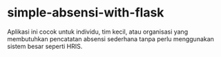 # simple-absensi-with-flask
Aplikasi ini cocok untuk individu, tim kecil, atau organisasi yang membutuhkan pencatatan absensi sederhana tanpa perlu menggunakan sistem besar seperti HRIS.
